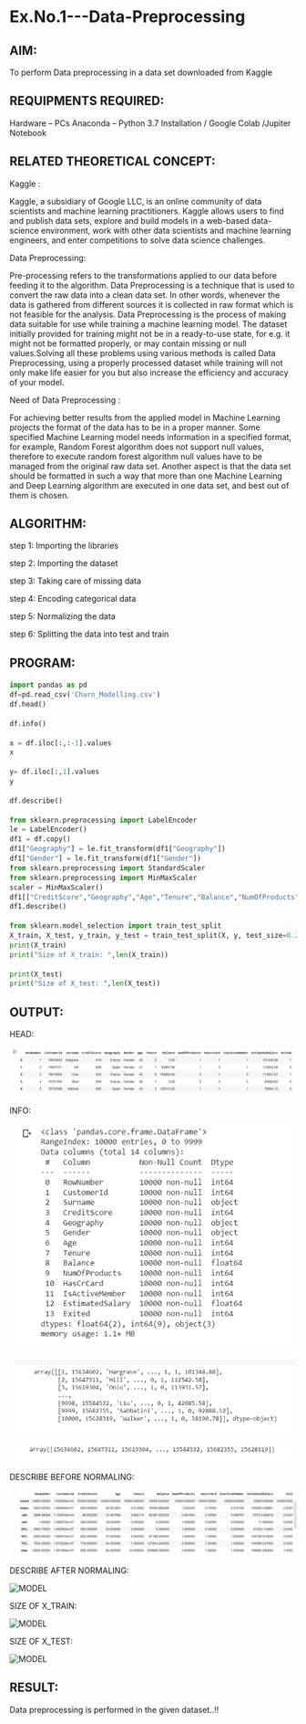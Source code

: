 # Ex.No.1---Data-Preprocessing
## AIM:

To perform Data preprocessing in a data set downloaded from Kaggle

## REQUIPMENTS REQUIRED:

Hardware – PCs
Anaconda – Python 3.7 Installation / Google Colab /Jupiter Notebook

## RELATED THEORETICAL CONCEPT:

Kaggle :

Kaggle, a subsidiary of Google LLC, is an online community of data scientists and machine learning practitioners. Kaggle allows users to find and publish data sets, explore and build models in a web-based data-science environment, work with other data scientists and machine learning engineers, and enter competitions to solve data science challenges.

Data Preprocessing:

Pre-processing refers to the transformations applied to our data before feeding it to the algorithm. Data Preprocessing is a technique that is used to convert the raw data into a clean data set. In other words, whenever the data is gathered from different sources it is collected in raw format which is not feasible for the analysis.
Data Preprocessing is the process of making data suitable for use while training a machine learning model. The dataset initially provided for training might not be in a ready-to-use state, for e.g. it might not be formatted properly, or may contain missing or null values.Solving all these problems using various methods is called Data Preprocessing, using a properly processed dataset while training will not only make life easier for you but also increase the efficiency and accuracy of your model.

Need of Data Preprocessing :

For achieving better results from the applied model in Machine Learning projects the format of the data has to be in a proper manner. Some specified Machine Learning model needs information in a specified format, for example, Random Forest algorithm does not support null values, therefore to execute random forest algorithm null values have to be managed from the original raw data set.
Another aspect is that the data set should be formatted in such a way that more than one Machine Learning and Deep Learning algorithm are executed in one data set, and best out of them is chosen.


## ALGORITHM:

step 1:
Importing the libraries

step 2:
Importing the dataset

step 3:
Taking care of missing data

step 4:
Encoding categorical data

step 5:
Normalizing the data

step 6:
Splitting the data into test and train


## PROGRAM:

```python
import pandas as pd
df=pd.read_csv('Churn_Modelling.csv')
df.head()

df.info()

x = df.iloc[:,:-1].values
x

y= df.iloc[:,1].values
y

df.describe()

from sklearn.preprocessing import LabelEncoder
le = LabelEncoder()
df1 = df.copy()
df1["Geography"] = le.fit_transform(df1["Geography"])
df1["Gender"] = le.fit_transform(df1["Gender"])
from sklearn.preprocessing import StandardScaler
from sklearn.preprocessing import MinMaxScaler
scaler = MinMaxScaler()
df1[["CreditScore","Geography","Age","Tenure","Balance","NumOfProducts","EstimatedSalary"]] = pd.DataFrame(scaler.fit_transform(df1[["CreditScore","Geography","Age","Tenure","Balance","NumOfProducts","EstimatedSalary"]]))
df1.describe()

from sklearn.model_selection import train_test_split
X_train, X_test, y_train, y_test = train_test_split(X, y, test_size=0.2)
print(X_train)
print("Size of X_train: ",len(X_train))

print(X_test)
print("Size of X_test: ",len(X_test))
```


## OUTPUT:

HEAD:

![MODEL](https://github.com/soundariyan18/Ex.No.1---Data-Preprocessing/blob/main/Screenshot%202023-08-26%20094933.png)

INFO:

![MODEL](https://github.com/soundariyan18/Ex.No.1---Data-Preprocessing/blob/main/Screenshot%202023-08-26%20094945.png)

![MODEL](https://github.com/soundariyan18/Ex.No.1---Data-Preprocessing/blob/main/Screenshot%202023-08-26%20094957.png)

![MODEL](https://github.com/soundariyan18/Ex.No.1---Data-Preprocessing/blob/main/Screenshot%202023-08-26%20095007.png)


DESCRIBE BEFORE NORMALING:

![MODEL](https://github.com/soundariyan18/Ex.No.1---Data-Preprocessing/blob/main/Screenshot%202023-08-26%20095043.png)

DESCRIBE AFTER NORMALING:

![MODEL]()

SIZE OF X_TRAIN:

![MODEL]()

SIZE OF X_TEST:

![MODEL]()

## RESULT:

Data preprocessing is performed in the given dataset..!!

